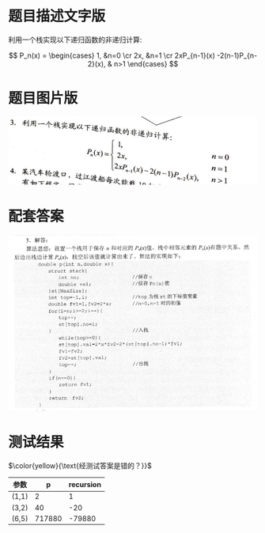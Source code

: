 # 题目描述文字版
利用一个栈实现以下递归函数的非递归计算:

$$
P_n(x) = \begin{cases}
1, &n=0  \cr
2x, &n=1  \cr
2xP_{n-1}(x) -2(n-1)P_{n-2}(x), & n>1
\end{cases}
$$

# 题目图片版
![](https://raw.githubusercontent.com/ednow/cloudimg/main/githubio/20210621124757.png)

# 配套答案
![](https://raw.githubusercontent.com/ednow/cloudimg/main/githubio/20210621224600.png)

# 测试结果

$\color{yellow}{\text{经测试答案是错的？}}$

|参数|p|recursion|
|----|----|----|
|(1,1)|2|1|
|(3,2)|40|-20|
|(6,5)|717880|-79880|
